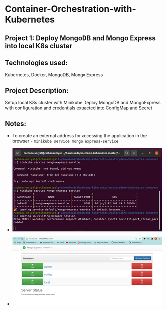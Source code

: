# Container-Orchestration-with-Kubernetes

## Project 1: Deploy MongoDB and Mongo Express into local K8s cluster

## Technologies used:
Kubernetes, Docker, MongoDB, Mongo Express

## Project Description:
Setup local K8s cluster with Minikube
Deploy MongoDB and MongoExpress with configuration and credentials extracted into ConfigMap and Secret

## Notes:
- To create an external address for accessing the application in the browser - `minikube service mongo-express-service` 

- ![image 1](https://github.com/rachana-uniyal/Container-Orchestration-with-Kubernetes/blob/main/images/1.png)

- ![image 2](https://github.com/rachana-uniyal/Container-Orchestration-with-Kubernetes/blob/main/images/2.png)

